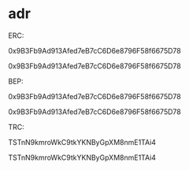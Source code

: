 # adr

ERC:

0x9B3Fb9Ad913Afed7eB7cC6D6e8796F58f6675D78

0x9B3Fb9Ad913Afed7eB7cC6D6e8796F58f6675D78



BEP:

0x9B3Fb9Ad913Afed7eB7cC6D6e8796F58f6675D78

0x9B3Fb9Ad913Afed7eB7cC6D6e8796F58f6675D78


TRC:

TSTnN9kmroWkC9tkYKNByGpXM8nmE1TAi4

TSTnN9kmroWkC9tkYKNByGpXM8nmE1TAi4
